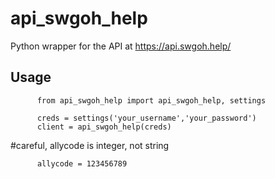 # api_swgoh_help
Python wrapper for the API at https://api.swgoh.help/

## Usage

          from api_swgoh_help import api_swgoh_help, settings

          creds = settings('your_username','your_password')
          client = api_swgoh_help(creds)

#careful, allycode is integer, not string
          
          allycode = 123456789

